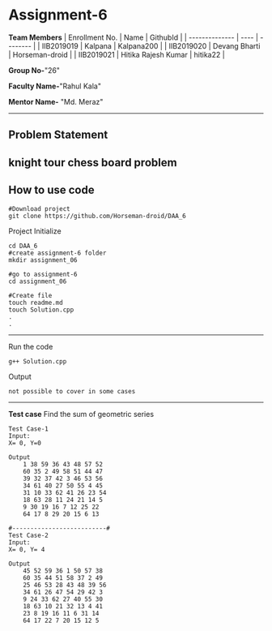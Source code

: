 # Assignment-6

**Team Members**
|   Enrollment No.  |   Name   | GithubId |
|   --------------  |   ----   | -------- |
|    IIB2019019  |   Kalpana | Kalpana200 | 
|    IIB2019020  |   Devang Bharti | Horseman-droid  |
|    IIB2019021  |   Hitika Rajesh Kumar | hitika22 |

**Group No-**"26"

**Faculty Name-**"Rahul Kala"

**Mentor Name-** "Md. Meraz"

---
## Problem Statement
knight tour chess board problem
---
## How to use code
```
#Download project
git clone https://github.com/Horseman-droid/DAA_6 
```
Project Initialize 
```
cd DAA_6
#create assignment-6 folder
mkdir assignment_06

#go to assignment-6
cd assignment_06

#Create file
touch readme.md
touch Solution.cpp
.
.
```
---

Run the code
```
g++ Solution.cpp
```
Output
```
not possible to cover in some cases 
```
---

**Test case**
Find the sum of geometric series
```
Test Case-1
Input:
X= 0, Y=0

Output
    1 38 59 36 43 48 57 52
    60 35 2 49 58 51 44 47
    39 32 37 42 3 46 53 56
    34 61 40 27 50 55 4 45
    31 10 33 62 41 26 23 54
    18 63 28 11 24 21 14 5
    9 30 19 16 7 12 25 22
    64 17 8 29 20 15 6 13

#--------------------------#
Test Case-2
Input:
X= 0, Y= 4 

Output
    45 52 59 36 1 50 57 38
    60 35 44 51 58 37 2 49
    25 46 53 28 43 48 39 56
    34 61 26 47 54 29 42 3
    9 24 33 62 27 40 55 30
    18 63 10 21 32 13 4 41
    23 8 19 16 11 6 31 14
    64 17 22 7 20 15 12 5
